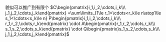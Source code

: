 貌似可以推广到有限个
$C\begin{pmatrix}i_1,i_2,\cdots,i_k\\\ j_1,j_2,\cdots,j_k\end{pmatrix}
=\sum\limits_{1\le r_1<\cdots<r_k\le n\atop1\le s_1<\cdots<s_k\le n}
P\begin{pmatrix}i_1,i_2,\cdots,i_k\\\ r_1,r_2,\cdots,r_k\end{pmatrix}
\cdot A\begin{pmatrix}r_1,r_2,\cdots,r_k\\\ s_1,s_2,\cdots,s_k\end{pmatrix}
\cdot Q\begin{pmatrix}s_1,s_2,\cdots,s_k\\\ j_1,j_2,\cdots,j_k\end{pmatrix}$